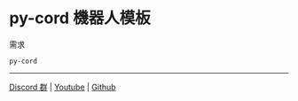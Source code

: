 # py-cord 機器人模板
需求
```
py-cord
```
<hr>

[Discord 群](https://discord.gg/ouou) | [Youtube](https://bit.ly/Ivan_YT) | [Github](https://github.com/TIvan829)
